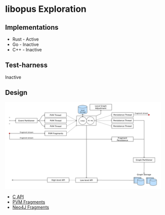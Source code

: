 # libopus Exploration

## Implementations
* Rust - Active
* Go - Inactive
* C++ - Inactive

## Test-harness
Inactive

## Design
![](architecture_1.png)

* [C API](opus.h)
* [PVM Fragments](pvm-ops.md)
* [Neo4J Fragments](neo4j.md)